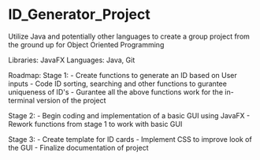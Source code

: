 # ID_Generator_Project
Utilize Java and potentially other languages to create a group project from the ground up for Object Oriented Programming 

Libraries: JavaFX
Languages: Java, Git

Roadmap:
Stage 1:
    - Create functions to generate an ID based on User inputs
    - Code ID sorting, searching and other functions to gurantee uniqueness of ID's
    - Gurantee all the above functions work for the in-terminal version of the project

Stage 2:
    - Begin coding and implementation of a basic GUI using JavaFX
    - Rework functions from stage 1 to work with basic GUI 

Stage 3: 
    - Create template for ID cards 
    - Implement CSS to improve look of the GUI 
    - Finalize documentation of project
